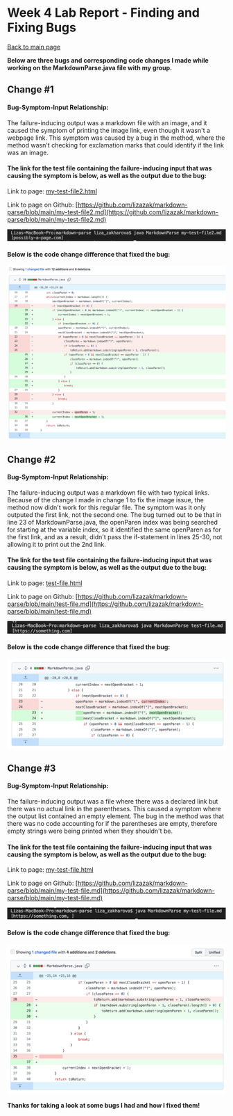 # Week 4 Lab Report - Finding and Fixing Bugs

[Back to main page](index.html)

**Below are three bugs and corresponding code changes I made while working on the MarkdownParse.java file with my group.**

## Change #1
 
#### Bug-Symptom-Input Relationship:

The failure-inducing output was a markdown file with an image, and it caused the symptom of printing the image link, even though it wasn't a webpage link. This symptom was caused by a bug in the method, where the method wasn't checking for exclamation marks that could identify if the link was an image.

#### The link for the test file containing the failure-inducing input that was causing the symptom is below, as well as the output due to the bug:

Link to page: [my-test-file2.html](my-test-file2.html)

Link to page on Github: [https://github.com/lizazak/markdown-parse/blob/main/my-test-file2.md](https://github.com/lizazak/markdown-parse/blob/main/my-test-file2.md)

![Image](image-failing-output.png)

#### Below is the code change difference that fixed the bug:

![Image](fixed-code1.png)

## Change #2

#### Bug-Symptom-Input Relationship:

The failure-inducing output was a markdown file with two typical links. Because of the change I made in change 1 to fix the image issue, the method now didn't work for this regular file. The symptom was it only outputed the first link, not the second one. The bug turned out to be that in line 23 of MarkdownParse.java, the openParen index was being searched for starting at the variable index, so it identified the same openParen as for the first link, and as a result, didn't pass the if-statement in lines 25-30, not allowing it to print out the 2nd link.

#### The link for the test file containing the failure-inducing input that was causing the symptom is below, as well as the output due to the bug:

Link to page: [test-file.html](test-file.html)

Link to page on Github: [https://github.com/lizazak/markdown-parse/blob/main/test-file.md](https://github.com/lizazak/markdown-parse/blob/main/test-file.md)

![Image](2-links-failing-output.png)

#### Below is the code change difference that fixed the bug:

![Image](fixed-code2.png)

## Change #3

#### Bug-Symptom-Input Relationship:

The failure-inducing output was a file where there was a declared link but there was no actual link in the parentheses. This caused a symptom where the output list contained an empty element. The bug in the method was that there was no code accounting for if the parentheses are empty, therefore empty strings were being printed when they shouldn't be.

#### The link for the test file containing the failure-inducing input that was causing the symptom is below, as well as the output due to the bug:

Link to page: [my-test-file.html](my-test-file.html)

Link to page on Github: [https://github.com/lizazak/markdown-parse/blob/main/my-test-file.md](https://github.com/lizazak/markdown-parse/blob/main/my-test-file.md)

![Image](failing-output-empty.png)

#### Below is the code change difference that fixed the bug:

![Image](fixed-code3.png)

**Thanks for taking a look at some bugs I had and how I fixed them!**